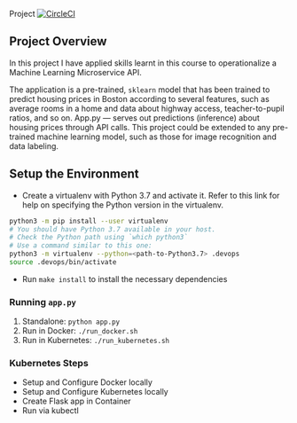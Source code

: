 Project 
[![CircleCI](https://circleci.com/gh/wini19/project4yashwini/tree/main.svg?style=svg)](https://app.circleci.com/pipelines/circleci/Qy9p7Rh8A2eSKPx45gjp2X/14iUjQrvsPKbujBUGLPnXb)

## Project Overview

In this project I have applied skills learnt in this course to operationalize a Machine Learning Microservice API. 

The application is a pre-trained, `sklearn` model that has been trained to predict housing prices in Boston according to several features, such as average rooms in a home and data about highway access, teacher-to-pupil ratios, and so on. App.py — serves out predictions (inference) about housing prices through API calls. This project could be extended to any pre-trained machine learning model, such as those for image recognition and data labeling.


## Setup the Environment

* Create a virtualenv with Python 3.7 and activate it. Refer to this link for help on specifying the Python version in the virtualenv. 
```bash
python3 -m pip install --user virtualenv
# You should have Python 3.7 available in your host. 
# Check the Python path using `which python3`
# Use a command similar to this one:
python3 -m virtualenv --python=<path-to-Python3.7> .devops
source .devops/bin/activate
```
* Run `make install` to install the necessary dependencies

### Running `app.py`

1. Standalone:  `python app.py`
2. Run in Docker:  `./run_docker.sh`
3. Run in Kubernetes:  `./run_kubernetes.sh`

### Kubernetes Steps

* Setup and Configure Docker locally
* Setup and Configure Kubernetes locally
* Create Flask app in Container
* Run via kubectl
